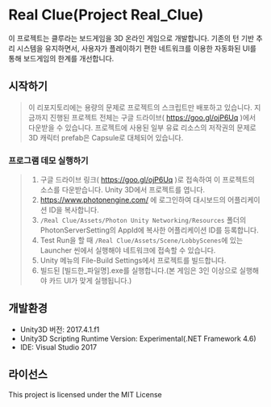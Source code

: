 # Real Clue(Project Real_Clue)
이 프로젝트는 클루라는 보드게임을 3D 온라인 게임으로 개발합니다.
기존의 턴 기반 추리 시스템을 유지하면서, 사용자가 플레이하기 편한 네트워크를 이용한 자동화된 UI를 통해 보드게임의 한계를 개선합니다.

## 시작하기
> 이 리포지토리에는 용량의 문제로 프로젝트의 스크립트만 배포하고 있습니다. 지금까지 진행된 프로젝트 전체는 구글 드라이브( https://goo.gl/ojP6Uq )에서 다운받을 수 있습니다.
> 프로젝트에 사용된 일부 유료 리소스의 저작권의 문제로 3D 캐릭터 prefab은 Capsule로 대체되어 있습니다.

### 프로그램 데모 실행하기
> 1. 구글 드라이브 링크( https://goo.gl/ojP6Uq )로 접속하여 이 프로젝트의 소스를 다운받습니다. Unity 3D에서 프로젝트를 엽니다.
> 2. https://www.photonengine.com/ 에 로그인하여 대시보드의 어플리케이션 ID을 복사합니다.
> 3. `/Real Clue/Assets/Photon Unity Networking/Resources` 폴더의 PhotonServerSetting의 AppId에 복사한 어플리케이션 ID를 등록합니다.
> 4. Test Run을 할 때 `/Real Clue/Assets/Scene/LobbyScenes`에 있는 Launcher 씬에서 실행해야 네트워크에 접속할 수 있습니다.
> 5. Unity 메뉴의 File-Build Settings에서 프로젝트를 빌드합니다.
> 6. 빌드된 [빌드한_파일명].exe를 실행합니다.(본 게임은 3인 이상으로 실행해야 카드 UI가 맞게 실행됩니다.)

## 개발환경
- Unity3D 버전: 2017.4.1.f1
- Unity3D Scripting Runtime Version: Experimental(.NET Framework 4.6)
- IDE: Visual Studio 2017

## 라이선스
This project is licensed under the MIT License
